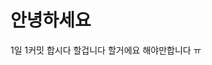 # 안녕하세요
1일 1커밋
합시다
할겁니다
할거에요
해야만합니다
ㅠ

<title> ![jonghopark1014's github stats](https://github-readme-stats.vercel.app/api?username=jonghopark1014&show_icons=true) </title>